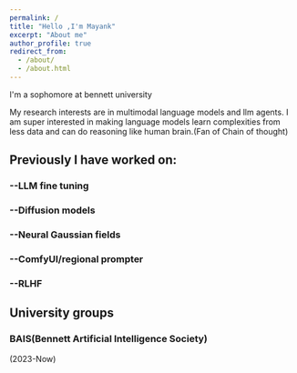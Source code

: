 ```yaml
---
permalink: /
title: "Hello ,I'm Mayank"
excerpt: "About me"
author_profile: true
redirect_from: 
  - /about/
  - /about.html
---
```



I'm a sophomore at bennett university 

My research interests are in multimodal language models and llm agents.
I am super interested in making language models learn complexities from 
less data and can do reasoning like human brain.(Fan of Chain of thought)

## Previously I have worked on:

### --LLM fine tuning
### --Diffusion models
### --Neural Gaussian fields
### --ComfyUI/regional prompter 
### --RLHF

## University groups

### BAIS(Bennett Artificial Intelligence Society)
(2023-Now)